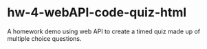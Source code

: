 # hw-4-webAPI-code-quiz-html
A homework demo using web API to create a timed quiz made up of multiple choice questions.
